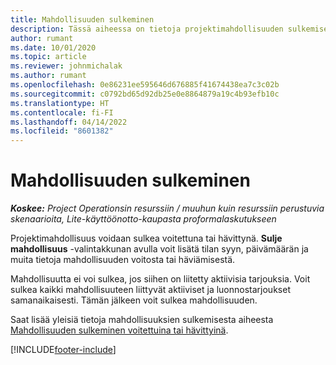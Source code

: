 ```yaml
---
title: Mahdollisuuden sulkeminen
description: Tässä aiheessa on tietoja projektimahdollisuuden sulkemisesta.
author: rumant
ms.date: 10/01/2020
ms.topic: article
ms.reviewer: johnmichalak
ms.author: rumant
ms.openlocfilehash: 0e86231ee595646d676885f41674438ea7c3c02b
ms.sourcegitcommit: c0792bd65d92db25e0e8864879a19c4b93efb10c
ms.translationtype: HT
ms.contentlocale: fi-FI
ms.lasthandoff: 04/14/2022
ms.locfileid: "8601382"
---
```

# <a name="close-an-opportunity"></a>Mahdollisuuden sulkeminen

_**Koskee:** Project Operationsin resurssiin / muuhun kuin resurssiin perustuvia skenaarioita, Lite-käyttöönotto-kaupasta proformalaskutukseen_

Projektimahdollisuus voidaan sulkea voitettuna tai hävittynä. **Sulje mahdollisuus** -valintakkunan avulla voit lisätä tilan syyn, päivämäärän ja muita tietoja mahdollisuuden voitosta tai häviämisestä.

Mahdollisuutta ei voi sulkea, jos siihen on liitetty aktiivisia tarjouksia. Voit sulkea kaikki mahdollisuuteen liittyvät aktiiviset ja luonnostarjoukset samanaikaisesti. Tämän jälkeen voit sulkea mahdollisuuden.

Saat lisää yleisiä tietoja mahdollisuuksien sulkemisesta aiheesta [Mahdollisuuden sulkeminen voitettuina tai hävittyinä](/dynamics365/sales-enterprise/close-opportunity-won-lost-sales).


[!INCLUDE[footer-include](../includes/footer-banner.md)]
